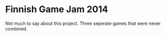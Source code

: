 # Finnish Game Jam 2014
Not much to say about this project. Three seperate games that were never combined.
